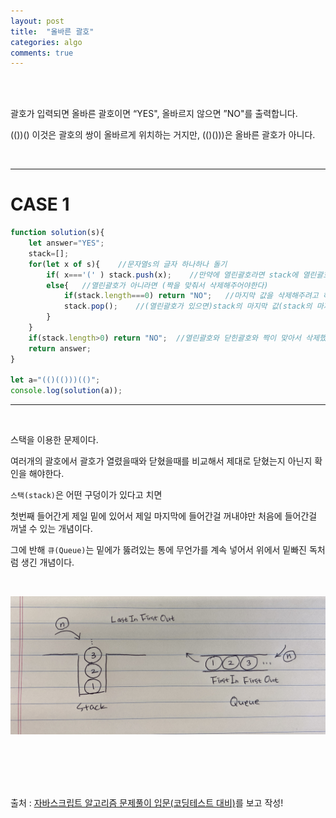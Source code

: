 ```yaml
---
layout: post
title:  "올바른 괄호"
categories: algo
comments: true
---
```


<br>

<br>

괄호가 입력되면 올바른 괄호이면 “YES", 올바르지 않으면 ”NO"를 출력합니다.

(())() 이것은 괄호의 쌍이 올바르게 위치하는 거지만, (()()))은 올바른 괄호가 아니다.

<br>

---

# CASE 1

~~~js
function solution(s){
    let answer="YES";
    stack=[];
    for(let x of s){	//문자열s의 글자 하나하나 돌기
        if( x==='(' ) stack.push(x);	//만약에 열린괄호라면 stack에 열린괄호 넣기
        else{	//열린괄호가 아니라면 (짝을 맞춰서 삭제해주어야한다)
            if(stack.length===0) return "NO";	//마지막 값을 삭제해주려고 하는데 아무것도 없으면 잘못된괄호(닫힌괄호가 먼저 들어오는 경우가 해당됨)
            stack.pop();	//(열린괄호가 있으면)stack의 마지막 값(stack의 마지막 값이므로 열린괄호가 삭제된다) 삭제
        }
    }
    if(stack.length>0) return "NO";  //열린괄호와 닫힌괄호와 짝이 맞아서 삭제했는데 배열에 남아있다면 갯수 안맞은거라 올바른 괄호짝이 아님(닫힌괄호가 먼저 들어오는 경우가 해당됨)
    return answer;
}

let a="(()(()))(()";
console.log(solution(a));
~~~

---

<br>

스택을 이용한 문제이다.

여러개의 괄호에서 괄호가 열렸을때와 닫혔을때를 비교해서 제대로 닫혔는지 아닌지 확인을 해야한다.

`스택(stack)`은 어떤 구덩이가 있다고 치면 

첫번째 들어간게 제일 밑에 있어서 제일 마지막에 들어간걸 꺼내야만 처음에 들어간걸 꺼낼 수 있는 개념이다.

그에 반해 `큐(Queue)`는 밑에가 뚫려있는 통에 무언가를 계속 넣어서 위에서 밑빠진 독처럼 생긴 개념이다.

<br>

![스택과큐](/assets/img/2022-12-08/IMG_6957.jpg)

<br>

<br>

<br>

<br>

출처 :  [자바스크립트 알고리즘 문제풀이 입문(코딩테스트 대비)](https://www.inflearn.com/course/%EC%9E%90%EB%B0%94%EC%8A%A4%ED%81%AC%EB%A6%BD%ED%8A%B8-%EC%95%8C%EA%B3%A0%EB%A6%AC%EC%A6%98-%EB%AC%B8%EC%A0%9C%ED%92%80%EC%9D%B4/dashboard)를 보고 작성!

